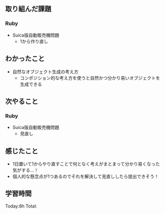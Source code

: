 ## 取り組んだ課題
### Ruby
- Suica版自動販売機問題
  - 1から作り直し
## わかったこと
- 自然なオブジェクト生成の考え方
  - コンポジション的な考え方を使うと自然かつ分かり易いオブジェクトを生成できる
## 次やること
### Ruby
- Suica版自動販売機問題
  - 見直し
## 感じたこと
- 1日置いて1からやり直すことで何となく考えがまとまって分かり易くなった気がする...！
- 個人的な懸念点が1つあるのでそれを解決して見直ししたら提出できそう！
## 学習時間
Today:8h Total:
